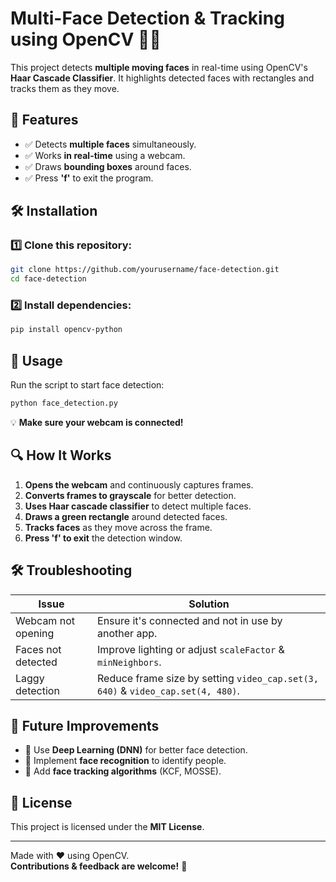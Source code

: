 # Multi-Face Detection & Tracking using OpenCV 🎥🤖

This project detects **multiple moving faces** in real-time using OpenCV's **Haar Cascade Classifier**. It highlights detected faces with rectangles and tracks them as they move.

## 🚀 Features
- ✅ Detects **multiple faces** simultaneously.
- ✅ Works **in real-time** using a webcam.
- ✅ Draws **bounding boxes** around faces.
- ✅ Press **'f'** to exit the program.

## 🛠 Installation

### 1️⃣ Clone this repository:
```bash
git clone https://github.com/yourusername/face-detection.git
cd face-detection
```

### 2️⃣ Install dependencies:
```bash
pip install opencv-python
```

## 🎯 Usage
Run the script to start face detection:
```bash
python face_detection.py
```
💡 **Make sure your webcam is connected!**

## 🔍 How It Works
1. **Opens the webcam** and continuously captures frames.
2. **Converts frames to grayscale** for better detection.
3. **Uses Haar cascade classifier** to detect multiple faces.
4. **Draws a green rectangle** around detected faces.
5. **Tracks faces** as they move across the frame.
6. **Press 'f' to exit** the detection window.

## 🛠 Troubleshooting
| Issue                     | Solution |
|---------------------------|----------|
| Webcam not opening | Ensure it's connected and not in use by another app. |
| Faces not detected | Improve lighting or adjust `scaleFactor` & `minNeighbors`. |
| Laggy detection | Reduce frame size by setting `video_cap.set(3, 640)` & `video_cap.set(4, 480)`. |

## 📌 Future Improvements
- 🔹 Use **Deep Learning (DNN)** for better face detection.
- 🔹 Implement **face recognition** to identify people.
- 🔹 Add **face tracking algorithms** (KCF, MOSSE).

## 📜 License
This project is licensed under the **MIT License**.

---

Made with ❤️ using OpenCV.  
**Contributions & feedback are welcome!** 🚀

